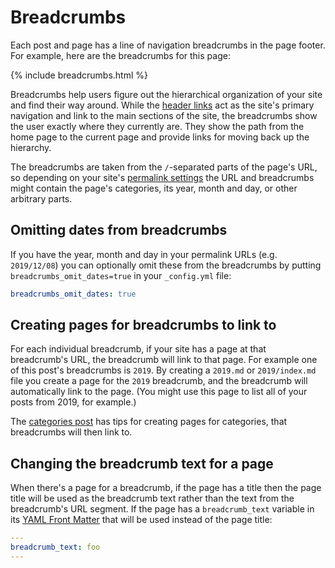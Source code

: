 Breadcrumbs
===========

Each post and page has a line of navigation breadcrumbs in the page footer. For
example, here are the breadcrumbs for this page:

<p>
{% include breadcrumbs.html %}
</p>

Breadcrumbs help users figure out the hierarchical organization of your site
and find their way around.
While the [header links](../../_posts/2019-11-25-header-and-footer-links.md)
act as the site's primary navigation and link to the main sections of the site,
the breadcrumbs show the user exactly where they currently are. They show the
path from the home page to the current page and provide links for moving back
up the hierarchy.

The breadcrumbs are taken from the `/`-separated parts of the page's URL,
so depending on your site's [permalink settings](https://jekyllrb.com/docs/permalinks/)
the URL and breadcrumbs might contain the page's categories, its year, month
and day, or other arbitrary parts.

## Omitting dates from breadcrumbs

If you have the year, month and day in your permalink URLs (e.g. `2019/12/08`)
you can optionally omit these from the breadcrumbs by putting
`breadcrumbs_omit_dates=true` in your `_config.yml` file:

```yaml
breadcrumbs_omit_dates: true
```

## Creating pages for breadcrumbs to link to

For each individual breadcrumb, if your site has a page at that breadcrumb's
URL, the breadcrumb will link to that page. For example one of this post's
breadcrumbs is `2019`.
By creating a `2019.md` or `2019/index.md` file you create a page for the `2019`
breadcrumb, and the breadcrumb will automatically link to the page.
(You might use this page to list all of your posts from 2019, for example.)

The [categories post](./2019-12-08-categories.md) has tips for creating pages
for categories, that breadcrumbs will then link to.

## Changing the breadcrumb text for a page

When there's a page for a breadcrumb, if the page has a title then the page
title will be used as the breadcrumb text rather than the text from the
breadcrumb's URL segment. If the page has a `breadcrumb_text` variable in its
[YAML Front Matter](https://jekyllrb.com/docs/front-matter/) that will be used
instead of the page title:

```yaml
---
breadcrumb_text: foo
---
```
